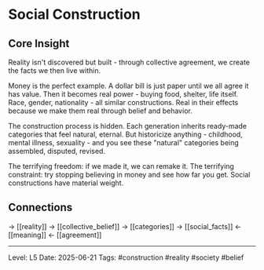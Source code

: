 # Social Construction

## Core Insight
Reality isn't discovered but built - through collective agreement, we create the facts we then live within.

Money is the perfect example. A dollar bill is just paper until we all agree it has value. Then it becomes real power - buying food, shelter, life itself. Race, gender, nationality - all similar constructions. Real in their effects because we make them real through belief and behavior.

The construction process is hidden. Each generation inherits ready-made categories that feel natural, eternal. But historicize anything - childhood, mental illness, sexuality - and you see these "natural" categories being assembled, disputed, revised.

The terrifying freedom: if we made it, we can remake it. The terrifying constraint: try stopping believing in money and see how far you get. Social constructions have material weight.

## Connections
→ [[reality]]
→ [[collective_belief]]
→ [[categories]]
→ [[social_facts]]
← [[meaning]]
← [[agreement]]

---
Level: L5
Date: 2025-06-21
Tags: #construction #reality #society #belief